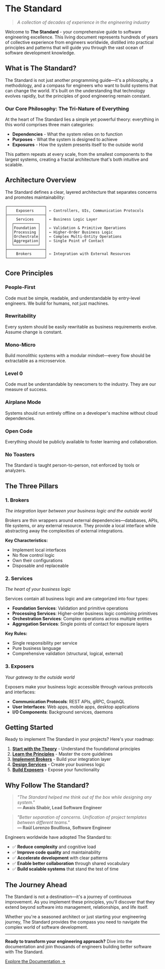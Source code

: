 ﻿# The Standard

> *A collection of decades of experience in the engineering industry*

Welcome to **The Standard** - your comprehensive guide to software engineering excellence. This living document represents hundreds of years of collective experience from engineers worldwide, distilled into practical principles and patterns that will guide you through the vast ocean of software development knowledge.

## What is The Standard?

The Standard is not just another programming guide—it's a philosophy, a methodology, and a compass for engineers who want to build systems that can change the world. It's built on the understanding that technology evolves rapidly, but the principles of good engineering remain constant.

### Our Core Philosophy: The Tri-Nature of Everything

At the heart of The Standard lies a simple yet powerful theory: everything in this world comprises three main categories:

- **Dependencies** - What the system relies on to function
- **Purposes** - What the system is designed to achieve  
- **Exposures** - How the system presents itself to the outside world

This pattern repeats at every scale, from the smallest components to the largest systems, creating a fractal architecture that's both intuitive and scalable.

## Architecture Overview

The Standard defines a clear, layered architecture that separates concerns and promotes maintainability:

```
┌─────────────────┐
│    Exposers     │ ← Controllers, UIs, Communication Protocols
├─────────────────┤
│    Services     │ ← Business Logic Layer
│  ┌───────────┐  │
│  │Foundation │  │ ← Validation & Primitive Operations
│  │Processing │  │ ← Higher-Order Business Logic
│  │Orchestrate│  │ ← Complex Multi-Entity Operations
│  │Aggregation│  │ ← Single Point of Contact
│  └───────────┘  │
├─────────────────┤
│    Brokers      │ ← Integration with External Resources
└─────────────────┘
```

## Core Principles

### People-First
Code must be simple, readable, and understandable by entry-level engineers. We build for humans, not just machines.

### Rewritability  
Every system should be easily rewritable as business requirements evolve. Assume change is constant.

### Mono-Micro
Build monolithic systems with a modular mindset—every flow should be extractable as a microservice.

### Level 0
Code must be understandable by newcomers to the industry. They are our measure of success.

### Airplane Mode
Systems should run entirely offline on a developer's machine without cloud dependencies.

### Open Code
Everything should be publicly available to foster learning and collaboration.

### No Toasters
The Standard is taught person-to-person, not enforced by tools or analyzers.

## The Three Pillars

### 1. Brokers
*The integration layer between your business logic and the outside world*

Brokers are thin wrappers around external dependencies—databases, APIs, file systems, or any external resource. They provide a local interface while abstracting away the complexities of external integrations.

**Key Characteristics:**
- Implement local interfaces
- No flow control logic
- Own their configurations
- Disposable and replaceable

### 2. Services  
*The heart of your business logic*

Services contain all business logic and are categorized into four types:

- **Foundation Services**: Validation and primitive operations
- **Processing Services**: Higher-order business logic combining primitives
- **Orchestration Services**: Complex operations across multiple entities
- **Aggregation Services**: Single points of contact for exposure layers

**Key Rules:**
- Single responsibility per service
- Pure business language
- Comprehensive validation (structural, logical, external)

### 3. Exposers
*Your gateway to the outside world*

Exposers make your business logic accessible through various protocols and interfaces:

- **Communication Protocols**: REST APIs, gRPC, GraphQL
- **User Interfaces**: Web apps, mobile apps, desktop applications
- **I/O Components**: Background services, daemons

## Getting Started

Ready to implement The Standard in your projects? Here's your roadmap:

1. **[Start with the Theory](docs/0.%20Introduction/0.0%20The%20Theory.md)** - Understand the foundational principles
2. **[Learn the Principles](docs/0.%20Introduction/0.2%20Principles.md)** - Master the core guidelines  
3. **[Implement Brokers](docs/1.%20Brokers/1.%20Brokers.md)** - Build your integration layer
4. **[Design Services](docs/2.%20Services/2.%20Services.md)** - Create your business logic
5. **[Build Exposers](docs/3.%20Exposers/3.%20Exposers.md)** - Expose your functionality

## Why Follow The Standard?

> *"The Standard helped me think out of the box while designing any system."*  
> **— Awais Shabir, Lead Software Engineer**

> *"Better separation of concerns. Unification of project templates between different teams."*  
> **— Raúl Lorenzo Boulllosa, Software Engineer**

Engineers worldwide have adopted The Standard to:

- ✅ **Reduce complexity** and cognitive load
- ✅ **Improve code quality** and maintainability  
- ✅ **Accelerate development** with clear patterns
- ✅ **Enable better collaboration** through shared vocabulary
- ✅ **Build scalable systems** that stand the test of time

## The Journey Ahead

The Standard is not a destination—it's a journey of continuous improvement. As you implement these principles, you'll discover that they extend beyond software into management, relationships, and life itself.

Whether you're a seasoned architect or just starting your engineering journey, The Standard provides the compass you need to navigate the complex world of software development.

---

**Ready to transform your engineering approach?** Dive into the documentation and join thousands of engineers building better software with The Standard.

[Explore the Documentation →](docs/0.%20Introduction/0.%20Introduction.md)
